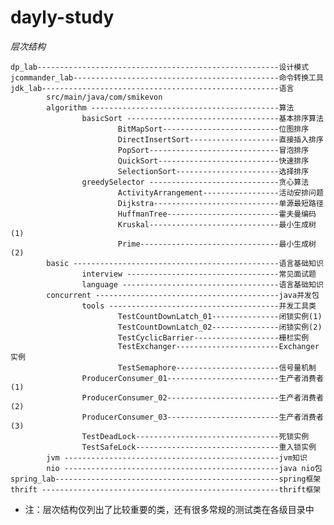 dayly-study
===========

*层次结构* 
    
    dp_lab------------------------------------------------------设计模式
    jcommander_lab----------------------------------------------命令转换工具
    jdk_lab-----------------------------------------------------语言
            src/main/java/com/smikevon
            algorithm ------------------------------------------算法
                    basicSort ----------------------------------基本排序算法
                            BitMapSort--------------------------位图排序
                            DirectInsertSort--------------------直接插入排序
                            PopSort-----------------------------冒泡排序
                            QuickSort---------------------------快速排序
                            SelectionSort-----------------------选择排序
                    greedySelector -----------------------------贪心算法
                            ActivityArrangement-----------------活动安排问题
                            Dijkstra----------------------------单源最短路径
                            HuffmanTree-------------------------霍夫曼编码
                            Kruskal-----------------------------最小生成树(1)
                            Prime-------------------------------最小生成树(2)
            basic ----------------------------------------------语言基础知识
                    interview ----------------------------------常见面试题
                    language -----------------------------------语言基础知识
            concurrent -----------------------------------------java并发包
                    tools --------------------------------------并发工具类
                            TestCountDownLatch_01---------------闭锁实例(1)
                            TestCountDownLatch_02---------------闭锁实例(2)
                            TestCyclicBarrier-------------------栅栏实例
                            TestExchanger-----------------------Exchanger实例
                            TestSemaphore-----------------------信号量机制
                    ProducerConsumer_01-------------------------生产者消费者(1)
                    ProducerConsumer_02-------------------------生产者消费者(2)
                    ProducerConsumer_03-------------------------生产者消费者(3)
                    TestDeadLock--------------------------------死锁实例
                    TestSafeLock--------------------------------重入锁实例
            jvm ------------------------------------------------jvm知识
            nio ------------------------------------------------java nio包
    spring_lab--------------------------------------------------spring框架                
    thrift -----------------------------------------------------thrift框架
* 注：层次结构仅列出了比较重要的类，还有很多常规的测试类在各级目录中
